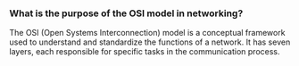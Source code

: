 ### What is the purpose of the OSI model in networking?

The OSI (Open Systems Interconnection) model is a conceptual framework used to understand and standardize the functions of a network. It has seven layers, each responsible for specific tasks in the communication process.
